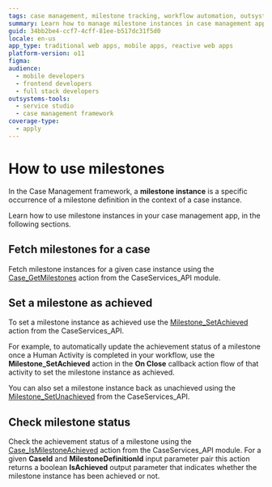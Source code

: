 ```yaml
---
tags: case management, milestone tracking, workflow automation, outsystems api, caseservices_api
summary: Learn how to manage milestone instances in case management applications using OutSystems 11 (O11).
guid: 34bb2be4-ccf7-4cff-81ee-b517dc31f5d0
locale: en-us
app_type: traditional web apps, mobile apps, reactive web apps
platform-version: o11
figma:
audience:
  - mobile developers
  - frontend developers
  - full stack developers
outsystems-tools:
  - service studio
  - case management framework
coverage-type:
  - apply
---
```


# How to use milestones

In the Case Management framework, a **milestone instance** is a specific occurrence of a milestone definition in the context of a case instance.

Learn how to use milestone instances in your case management app, in the following sections.

## Fetch milestones for a case

Fetch milestone instances for a given case instance using the [Case_GetMilestones](../ref/auto/CaseServices_API.final.md#Service_Case_GetMilestones) action from the CaseServices_API module.

## Set a milestone as achieved

To set a milestone instance as achieved use the [Milestone_SetAchieved](../ref/auto/CaseServices_API.final.md#Milestone_SetAchieved) action from the CaseServices_API.

For example, to automatically update the achievement status of a milestone once a Human Activity is completed in your workflow, use the **Milestone_SetAchieved** action in the **On Close** callback action flow of that activity to set the milestone instance as achieved.

You can also set a milestone instance back as unachieved using the [Milestone_SetUnachieved](../ref/auto/CaseServices_API.final.md#Milestone_SetUnachieved) from the CaseServices_API.

## Check milestone status

Check the achievement status of a milestone using the [Case_IsMilestoneAchieved](../ref/auto/CaseServices_API.final.md#Case_IsMilestoneAchieved) action from the CaseServices_API module. For a given **CaseId** and **MilestoneDefinitionId** input parameter pair this action returns a boolean **IsAchieved** output parameter that indicates whether the milestone instance has been achieved or not.
